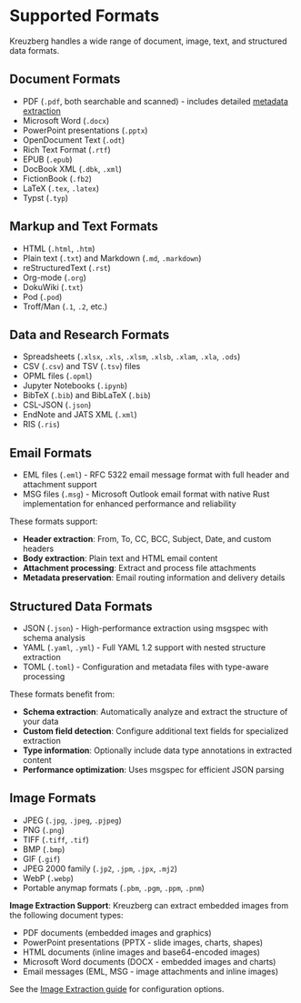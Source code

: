 # Supported Formats

Kreuzberg handles a wide range of document, image, text, and structured data formats.

## Document Formats

- PDF (`.pdf`, both searchable and scanned) - includes detailed [metadata extraction](metadata-extraction.md#pdf-specific-metadata)
- Microsoft Word (`.docx`)
- PowerPoint presentations (`.pptx`)
- OpenDocument Text (`.odt`)
- Rich Text Format (`.rtf`)
- EPUB (`.epub`)
- DocBook XML (`.dbk`, `.xml`)
- FictionBook (`.fb2`)
- LaTeX (`.tex`, `.latex`)
- Typst (`.typ`)

## Markup and Text Formats

- HTML (`.html`, `.htm`)
- Plain text (`.txt`) and Markdown (`.md`, `.markdown`)
- reStructuredText (`.rst`)
- Org-mode (`.org`)
- DokuWiki (`.txt`)
- Pod (`.pod`)
- Troff/Man (`.1`, `.2`, etc.)

## Data and Research Formats

- Spreadsheets (`.xlsx`, `.xls`, `.xlsm`, `.xlsb`, `.xlam`, `.xla`, `.ods`)
- CSV (`.csv`) and TSV (`.tsv`) files
- OPML files (`.opml`)
- Jupyter Notebooks (`.ipynb`)
- BibTeX (`.bib`) and BibLaTeX (`.bib`)
- CSL-JSON (`.json`)
- EndNote and JATS XML (`.xml`)
- RIS (`.ris`)

## Email Formats

- EML files (`.eml`) - RFC 5322 email message format with full header and attachment support
- MSG files (`.msg`) - Microsoft Outlook email format with native Rust implementation for enhanced performance and reliability

These formats support:

- **Header extraction**: From, To, CC, BCC, Subject, Date, and custom headers
- **Body extraction**: Plain text and HTML email content
- **Attachment processing**: Extract and process file attachments
- **Metadata preservation**: Email routing information and delivery details

## Structured Data Formats

- JSON (`.json`) - High-performance extraction using msgspec with schema analysis
- YAML (`.yaml`, `.yml`) - Full YAML 1.2 support with nested structure extraction
- TOML (`.toml`) - Configuration and metadata files with type-aware processing

These formats benefit from:

- **Schema extraction**: Automatically analyze and extract the structure of your data
- **Custom field detection**: Configure additional text fields for specialized extraction
- **Type information**: Optionally include data type annotations in extracted content
- **Performance optimization**: Uses msgspec for efficient JSON parsing

## Image Formats

- JPEG (`.jpg`, `.jpeg`, `.pjpeg`)
- PNG (`.png`)
- TIFF (`.tiff`, `.tif`)
- BMP (`.bmp`)
- GIF (`.gif`)
- JPEG 2000 family (`.jp2`, `.jpm`, `.jpx`, `.mj2`)
- WebP (`.webp`)
- Portable anymap formats (`.pbm`, `.pgm`, `.ppm`, `.pnm`)

**Image Extraction Support**: Kreuzberg can extract embedded images from the following document types:

- PDF documents (embedded images and graphics)
- PowerPoint presentations (PPTX - slide images, charts, shapes)
- HTML documents (inline images and base64-encoded images)
- Microsoft Word documents (DOCX - embedded images and charts)
- Email messages (EML, MSG - image attachments and inline images)

See the [Image Extraction guide](extraction-configuration.md#image-extraction) for configuration options.

